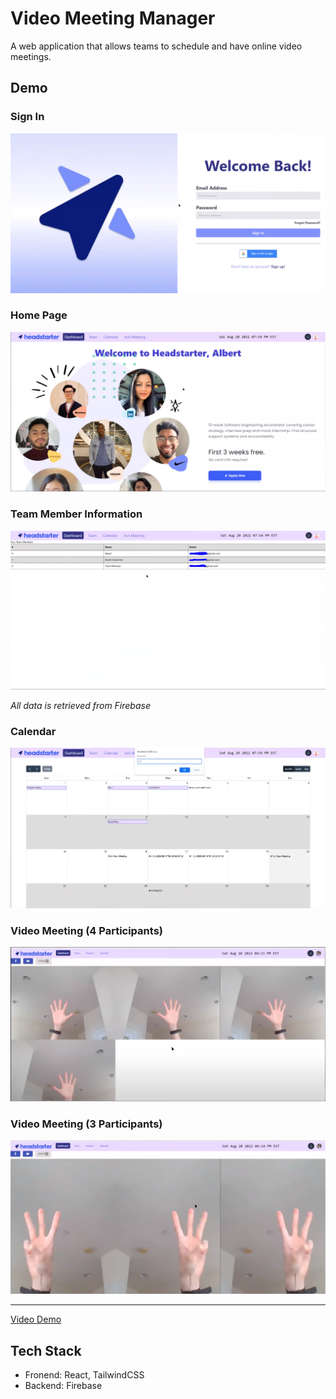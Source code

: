 # Video Meeting Manager

A web application that allows teams to schedule and have online video meetings.

## Demo

###  Sign In

![](images/signin.PNG)

###  Home Page

![](images/homepage.PNG)

###  Team Member Information

![](images/team.PNG)

*All data is retrieved from Firebase* 

### Calendar

![](images/calendar.PNG)

### Video Meeting (4 Participants)

![](images/videomeeting4.PNG)

### Video Meeting (3 Participants)

![](images/videomeeting3.PNG)

--- 

[Video Demo](https://youtu.be/IysremtBMNo)

## Tech Stack

* Fronend: React, TailwindCSS
* Backend: Firebase

